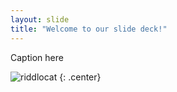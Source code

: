 ```yaml
---
layout: slide
title: "Welcome to our slide deck!"
---
```


Caption here

![riddlocat](https://octodex.github.com/images/xtocat.jpg)
{: .center}
